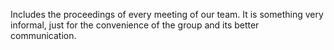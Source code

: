 Includes the proceedings of every meeting of our team. It is something very informal, just for the convenience of the group and its better communication.
